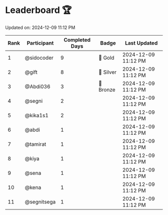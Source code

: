 # Leaderboard 🏆

Updated on: 2024-12-09 11:12 PM

| Rank | Participant       | Completed Days | Badge      | Last Updated         |
|------|-------------------|----------------|------------|----------------------|
| 1    | @sidocoder        | 9              | 🏅 Gold     | 2024-12-09 11:12 PM |
| 2    | @gift             | 8              | 🥈 Silver   | 2024-12-09 11:12 PM |
| 3    | @Abdi036          | 3              | 🥉 Bronze   | 2024-12-09 11:12 PM |
| 4    | @segni            | 2              |            | 2024-12-09 11:12 PM |
| 5    | @kika1s1          | 2              |            | 2024-12-09 11:12 PM |
| 6    | @abdi             | 1              |            | 2024-12-09 11:12 PM |
| 7    | @tamirat          | 1              |            | 2024-12-09 11:12 PM |
| 8    | @kiya             | 1              |            | 2024-12-09 11:12 PM |
| 9    | @sena             | 1              |            | 2024-12-09 11:12 PM |
| 10   | @kena             | 1              |            | 2024-12-09 11:12 PM |
| 11   | @segnitsega       | 1              |            | 2024-12-09 11:12 PM |
